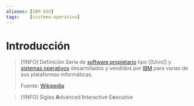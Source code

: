 ```yaml
---
aliases: [IBM AIX]
tags:    [sistema-operativo]
---
```


# Introducción
> [!INFO] Definición
> Serie de [software propietario](https://en.wikipedia.org/wiki/Proprietary_software "Proprietary software") tipo [[Unix]] y [sistemas operativos](https://en.wikipedia.org/wiki/Operating_system "Operating system") desarrollados y vendidos por [IBM](https://en.wikipedia.org/wiki/IBM "IBM") para varias de sus plataformas informáticas.
> 
> Fuente: [Wikipedia](https://en.wikipedia.org/wiki/IBM_AIX)

> [!INFO] Siglas
> **A**dvanced **I**nteractive E**x**ecutive
